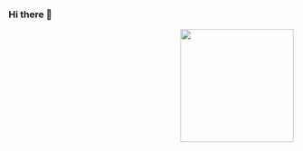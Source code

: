 ### Hi there 👋
<img align = 'right' src = 'https: //media.giphy.com/media/bcKmIWkUMCjVm/giphy.gif' width = '200 "'>
